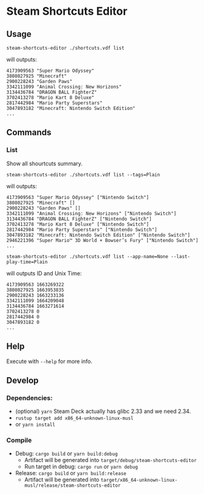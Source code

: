 # Steam Shortcuts Editor
## Usage
```
steam-shortcuts-editor ./shortcuts.vdf list
```
will outputs:
```
4173909563 "Super Mario Odyssey"
3808027925 "Minecraft"
2900228243 "Garden Paws"
3342111099 "Animal Crossing: New Horizons"
3134436784 "DRAGON BALL FighterZ"
3702413278 "Mario Kart 8 Deluxe"
2817442984 "Mario Party Superstars"
3047893182 "Minecraft: Nintendo Switch Edition"
...
```
## Commands
### List
Show all shourtcuts summary.
```
steam-shortcuts-editor ./shortcuts.vdf list --tags=Plain
```
will outputs:
```
4173909563 "Super Mario Odyssey" ["Nintendo Switch"]
3808027925 "Minecraft" []
2900228243 "Garden Paws" []
3342111099 "Animal Crossing: New Horizons" ["Nintendo Switch"]
3134436784 "DRAGON BALL FighterZ" ["Nintendo Switch"]
3702413278 "Mario Kart 8 Deluxe" ["Nintendo Switch"]
2817442984 "Mario Party Superstars" ["Nintendo Switch"]
3047893182 "Minecraft: Nintendo Switch Edition" ["Nintendo Switch"]
2946221396 "Super Mario™ 3D World + Bowser’s Fury" ["Nintendo Switch"]
...
```
```
steam-shortcuts-editor ./shortcuts.vdf list --app-name=None --last-play-time=Plain
```
will outputs ID and Unix Time:
```
4173909563 1663269322
3808027925 1663953835
2900228243 1663233136
3342111099 1664209048
3134436784 1663271614
3702413278 0
2817442984 0
3047893182 0
...
```
## Help
Execute with `--help` for more info.

## Develop
### Dependencies: 
- (optional) `yarn`
Steam Deck actually has glibc 2.33 and we need 2.34.
- `rustup target add x86_64-unknown-linux-musl` 
- or `yarn install`
### Compile
- Debug: `cargo build` or `yarn build:debug`
  - Artifact will be generated into `target/debug/steam-shortcuts-editor`
  - Run target in debug: `cargo run` or `yarn debug`
- Release: `cargo build` or `yarn build:release`
  - Artifact will be generated into `target/x86_64-unknown-linux-musl/release/steam-shortcuts-editor`